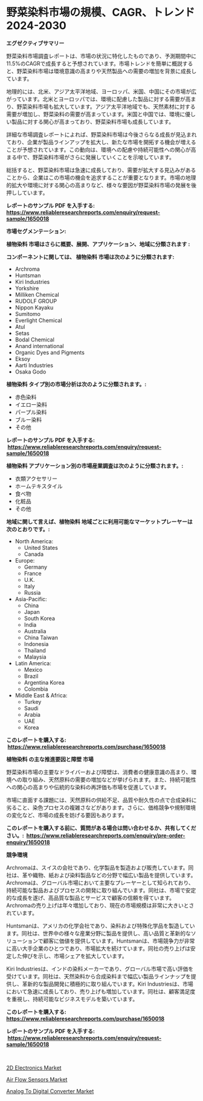 <p><h1>野菜染料市場の規模、CAGR、トレンド 2024-2030</h1></p><p><strong>エグゼクティブサマリー</strong></p>
<p><p>野菜染料市場調査レポートは、市場の状況に特化したものであり、予測期間中に11.5%のCAGRで成長すると予想されています。市場トレンドを簡単に概説すると、野菜染料市場は環境意識の高まりや天然製品への需要の増加を背景に成長しています。</p><p>地理的には、北米、アジア太平洋地域、ヨーロッパ、米国、中国にその市場が広がっています。北米とヨーロッパでは、環境に配慮した製品に対する需要が高まり、野菜染料市場も拡大しています。アジア太平洋地域でも、天然素材に対する需要が増加し、野菜染料の需要が高まっています。米国と中国では、環境に優しい製品に対する関心が高まっており、野菜染料市場も成長しています。</p><p>詳細な市場調査レポートによれば、野菜染料市場は今後さらなる成長が見込まれており、企業が製品ラインアップを拡大し、新たな市場を開拓する機会が増えることが予想されています。この動向は、環境への配慮や持続可能性への関心が高まる中で、野菜染料市場がさらに発展していくことを示唆しています。</p><p>総括すると、野菜染料市場は急速に成長しており、需要が拡大する見込みがあることから、企業はこの市場の機会を追求することが重要となります。市場の地理的拡大や環境に対する関心の高まりなど、様々な要因が野菜染料市場の発展を後押ししています。</p></p>
<p><strong>レポートのサンプル PDF を入手する: <a href="https://www.reliableresearchreports.com/enquiry/request-sample/1650018">https://www.reliableresearchreports.com/enquiry/request-sample/1650018</a></strong></p>
<p><strong>市場セグメンテーション:</strong></p>
<p><strong> 植物染料 市場はさらに概要、展開、アプリケーション、地域に分類されます :</strong></p>
<p><strong>コンポーネントに関しては、 植物染料 市場は次のように分類されます: &nbsp;</strong></p>
<p><ul><li>Archroma</li><li>Huntsman</li><li>Kiri Industries</li><li>Yorkshire</li><li>Milliken Chemical</li><li>RUDOLF GROUP</li><li>Nippon Kayaku</li><li>Sumitomo</li><li>Everlight Chemical</li><li>Atul</li><li>Setas</li><li>Bodal Chemical</li><li>Anand international</li><li>Organic Dyes and Pigments</li><li>Eksoy</li><li>Aarti Industries</li><li>Osaka Godo</li></ul></p>
<p><strong> 植物染料 タイプ別の市場分析は次のように分類されます。:</strong></p>
<p><ul><li>赤色染料</li><li>イエロー染料</li><li>パープル染料</li><li>ブルー染料</li><li>その他</li></ul></p>
<p><strong>レポートのサンプル PDF を入手する: &nbsp;<a href="https://www.reliableresearchreports.com/enquiry/request-sample/1650018">https://www.reliableresearchreports.com/enquiry/request-sample/1650018</a></strong></p>
<p><strong> 植物染料 アプリケーション別の市場産業調査は次のように分類されます。:</strong></p>
<p><ul><li>衣類アクセサリー</li><li>ホームテキスタイル</li><li>食べ物</li><li>化粧品</li><li>その他</li></ul></p>
<p><strong>地域に関して言えば、植物染料 地域ごとに利用可能なマーケットプレーヤーは次のとおりです。:</strong></p>
<p><ul>
    <li>
        North America:
        <ul>
            <li>United States</li>
            <li>Canada</li>
        </ul>
    </li>
    <li>
        Europe:
        <ul>
            <li>Germany</li>
            <li>France</li>
            <li>U.K.</li>
            <li>Italy</li>
            <li>Russia</li>
        </ul>
    </li>
    <li>
        Asia-Pacific:
        <ul>
            <li>China</li>
            <li>Japan</li>
            <li>South Korea</li>
            <li>India</li>
            <li>Australia</li>
            <li>China Taiwan</li>
            <li>Indonesia</li>
            <li>Thailand</li>
            <li>Malaysia</li>
        </ul>
    </li>
    <li>
        Latin America:
        <ul>
            <li>Mexico</li>
            <li>Brazil</li>
            <li>Argentina Korea</li>
            <li>Colombia</li>
        </ul>
    </li>
    <li>
        Middle East & Africa:
        <ul>
            <li>Turkey</li>
            <li>Saudi</li>
            <li>Arabia</li>
            <li>UAE</li>
            <li>Korea</li>
        </ul>
    </li>
    </ul></p>
<p><strong>このレポートを購入する: &nbsp;<a href="https://www.reliableresearchreports.com/purchase/1650018">https://www.reliableresearchreports.com/purchase/1650018</a></strong></p>
<p><strong>植物染料 の主な推進要因と障壁 市場</strong></p>
<p><p>野菜染料市場の主要なドライバーおよび障壁は、消費者の健康意識の高まり、環境への取り組み、天然原料の需要の増加などが挙げられます。また、持続可能性への関心の高まりや伝統的な染料の再評価も市場を促進しています。</p><p>市場に直面する課題には、天然原料の供給不足、品質や耐久性の点で合成染料に劣ること、染色プロセスの複雑さなどがあります。さらに、価格競争や規制環境の変化など、市場の成長を妨げる要因もあります。</p></p>
<p><strong>このレポートを購入する前に、質問がある場合は問い合わせるか、共有してください。:&nbsp; <a href="https://www.reliableresearchreports.com/enquiry/pre-order-enquiry/1650018">https://www.reliableresearchreports.com/enquiry/pre-order-enquiry/1650018</a></strong></p>
<p><strong>競争環境</strong></p>
<p><p>Archromaは、スイスの会社であり、化学製品を製造および販売しています。同社は、革や織物、紙および染料製品などの分野で幅広い製品を提供しています。Archromaは、グローバル市場において主要なプレーヤーとして知られており、持続可能な製品およびプロセスの開発に取り組んでいます。同社は、市場で安定的な成長を遂げ、高品質な製品とサービスで顧客の信頼を得ています。Archromaの売り上げは年々増加しており、現在の市場規模は非常に大きいとされています。</p><p>Huntsmanは、アメリカの化学会社であり、染料および特殊化学品を製造しています。同社は、世界中の様々な産業分野に製品を提供し、高い品質と革新的なソリューションで顧客に価値を提供しています。Huntsmanは、市場競争力が非常に高い大手企業のひとつであり、市場拡大を続けています。同社の売り上げは安定した伸びを示し、市場シェアを拡大しています。</p><p>Kiri Industriesは、インドの染料メーカーであり、グローバル市場で高い評価を受けています。同社は、天然染料から合成染料まで幅広い製品ラインナップを提供し、革新的な製品開発に積極的に取り組んでいます。Kiri Industriesは、市場において急速に成長しており、売り上げも増加しています。同社は、顧客満足度を重視し、持続可能なビジネスモデルを築いています。</p></p>
<p><strong>このレポートを購入する: &nbsp; <a href="https://www.reliableresearchreports.com/purchase/1650018">https://www.reliableresearchreports.com/purchase/1650018</a></strong></p>
<p><strong>レポートのサンプル PDF を入手する: &nbsp;<a href="https://www.reliableresearchreports.com/enquiry/request-sample/1650018">https://www.reliableresearchreports.com/enquiry/request-sample/1650018</a></strong><strong></strong></p>
<p>&nbsp;</p>
<p><p><a href="https://github.com/kufem1/Market-Research-Report-List-1/blob/main/2d-electronics-market.md">2D Electronics Market</a></p><p><a href="https://github.com/singletonthaxterkelliehr2df/Market-Research-Report-List-1/blob/main/air-flow-sensors-market.md">Air Flow Sensors Market</a></p><p><a href="https://github.com/RichRobinson5/Market-Research-Report-List-4/blob/main/analog-to-digital-converter-market.md">Analog To Digital Converter Market</a></p></p>